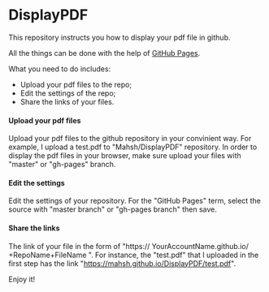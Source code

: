 # DisplayPDF

This repository instructs you how to display your pdf file in github.

All the things can be done with the help of [GitHub Pages](https://pages.github.com/).

What you need to do includes:
- Upload your pdf files to the repo;
- Edit the settings of the repo;
- Share the links of your files.

#### Upload your pdf files
Upload your pdf files to the github repository in your convinient way. For example, I upload a test.pdf to "Mahsh/DisplayPDF" repository. In order to display the pdf files in your browser, make sure upload your files with "master" or "gh-pages" branch.
#### Edit the settings
Edit the settings of your repository. For the "GitHub Pages" term, select the source with "master branch" or "gh-pages branch" then save.
#### Share the links
The link of your file in the form of "https:// YourAccountName.github.io/ +RepoName+FileName ". For instance, the "test.pdf" that I uploaded in the first step has the link "https://mahsh.github.io/DisplayPDF/test.pdf".

Enjoy it!

